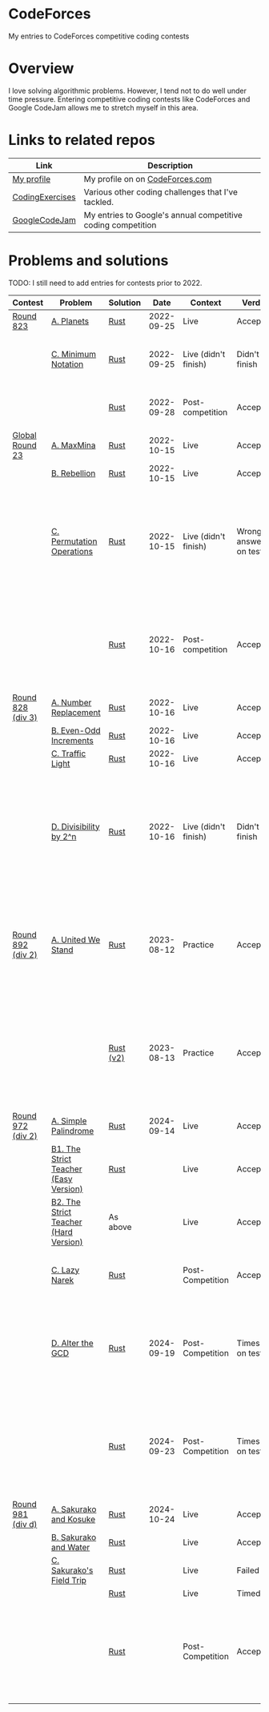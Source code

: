 # CodeForces
My entries to CodeForces competitive coding contests

# Overview

I love solving algorithmic problems. However, I tend not to do well under time pressure. Entering competitive coding contests like CodeForces and Google CodeJam allows me to stretch myself in this area.

# Links to related repos

| Link                                                                 | Description                                                  |
|----------------------------------------------------------------------|--------------------------------------------------------------|
| [My profile](https://codeforces.com/profile/Andrew.Tweddle)          | My profile on on [CodeForces.com](https://codeforces.com)    |
| [CodingExercises](https://github.com/AndrewTweddle/CodingExercises/) | Various other coding challenges that I've tackled.           |
| [GoogleCodeJam](https://github.com/AndrewTweddle/GoogleCodeJam/)     | My entries to Google's annual competitive coding competition |

# Problems and solutions

TODO: I still need to add entries for contests prior to 2022.

| Contest                                                  | Problem                                                                                 | Solution                                                                 | Date       | Context              | Verdict                 | Notes                                                                                                                       |
|----------------------------------------------------------|-----------------------------------------------------------------------------------------|--------------------------------------------------------------------------|------------|----------------------|-------------------------|-----------------------------------------------------------------------------------------------------------------------------|
| [Round 823](https://codeforces.com/contest/1730)         | [A. Planets](https://codeforces.com/contest/1730/problem/A)                             | [Rust](Live/round_823/src/bin/a_planets.rs)                              | 2022-09-25 | Live                 | Accepted                |                                                                                                                             |
|                                                          | [C. Minimum Notation](https://codeforces.com/contest/1730/problem/C)                    | [Rust](Live/round_823/src/bin/c_minimum_notation.rs)                     | 2022-09-25 | Live (didn't finish) | Didn't finish           | Finished post-competition, but times out.                                                                                   |
|                                                          |                                                                                         | [Rust](Live/round_823/src/bin/c_minimum_notation_fast.rs)                | 2022-09-28 | Post-competition     | Accepted                | A *much* simpler and faster approach.                                                                                       |
| [Global Round 23](https://codeforces.com/contest/1746)   | [A. MaxMina](https://codeforces.com/contest/1746/problem/A)                             | [Rust](Live/global_round_23/src/bin/a_maxmina.rs)                        | 2022-10-15 | Live                 | Accepted                |                                                                                                                             |
|                                                          | [B. Rebellion](https://codeforces.com/contest/1746/problem/B)                           | [Rust](Live/global_round_23/src/bin/b_rebellion.rs)                      | 2022-10-15 | Live                 | Accepted                |                                                                                                                             |
|                                                          | [C. Permutation Operations](https://codeforces.com/contest/1746/problem/C)              | [Rust](Live/global_round_23/src/bin/c_permutation_operations.rs)         | 2022-10-15 | Live (didn't finish) | Wrong answer on test 47 | Finished this 15 minutes after the end of the contest. But it fails on the following input anyway: "10 3 2 1 9 8 7 6 5 4".  | 
|                                                          |                                                                                         | [Rust](Live/global_round_23/src/bin/c_permutation_operations_simple.rs)  | 2022-10-16 | Post-competition     | Accepted.               | A much simpler and more elegant solution (that came to me in bed, shortly before falling asleep!)                           | 
| [Round 828 (div 3)](https://codeforces.com/contest/1744) | [A. Number Replacement](https://codeforces.com/contest/1744/problem/A)                  | [Rust](Live/round_828/src/bin/a_number_replacement.rs)                   | 2022-10-16 | Live                 | Accepted                |                                                                                                                             |
|                                                          | [B. Even-Odd Increments](https://codeforces.com/contest/1744/problem/B)                 | [Rust](Live/round_828/src/bin/b_even_odd_increments.rs)                  | 2022-10-16 | Live                 | Accepted                |                                                                                                                             |
|                                                          | [C. Traffic Light](https://codeforces.com/contest/1744/problem/C)                       | [Rust](Live/round_828/src/bin/c_traffic_light.rs)                        | 2022-10-16 | Live                 | Accepted                |                                                                                                                             |
|                                                          | [D. Divisibility by 2^n](https://codeforces.com/contest/1744/problem/D)                 | [Rust](Live/round_828/src/bin/d_divisibility_by_2_pow_n.rs)              | 2022-10-16 | Live (didn't finish) | Didn't finish           | Completed successfully post-competition. (Took a few attempts due to usize underflow bugs... watch out for this in future!) |
| [Round 892 (div 2)](https://codeforces.com/contest/1859) | [A. United We Stand](https://codeforces.com/contest/1859/problem/A)                     | [Rust](Practice/round_892/src/bin/a_united_we_stand.rs)                  | 2023-08-12 | Practice             | Accepted                | Spent some time making it work with unit tests or via stdin/stdout. Partition the set by the median of the a's.             |
|                                                          |                                                                                         | [Rust (v2)](Practice/round_892/src/bin/a_united_we_stand_v2.rs)          | 2023-08-13 | Practice             | Accepted                | Cleaner and simpler solution. Find the first 2 numbers that differ. Partition the set by whether <= the min of the 2.       |
| [Round 972 (div 2)](https://codeforces.com/contest/2005) | [A. Simple Palindrome](https://codeforces.com/contest/2005/problem/A)                   | [Rust](Live/round_972/src/bin/a_simple_palindrome.rs)                    | 2024-09-14 | Live                 | Accepted                |                                                                                                                             |
|                                                          | [B1. The Strict Teacher (Easy Version)](https://codeforces.com/contest/2005/problem/B1) | [Rust](Live/round_972/src/bin/b_the_strict_teacher.rs)                   |            | Live                 | Accepted                |                                                                                                                             |
|                                                          | [B2. The Strict Teacher (Hard Version)](https://codeforces.com/contest/2005/problem/B2) | As above                                                                 |            | Live                 | Accepted                | Did a single solution for B1 and B2.                                                                                        |
|                                                          | [C. Lazy Narek](https://codeforces.com/contest/2005/problem/C)                          | [Rust](PostCompetition/round_972/src/bin/c_lazy_narek.rs)                |            | Post-Competition     | Accepted                | Duration: 1h23 (15 minutes during competition).                                                                             |
|                                                          | [D. Alter the GCD](https://codeforces.com/contest/2005/problem/D)                       | [Rust](PostCompetition/round_972/src/bin/d_alter_the_gcd.rs)             | 2024-09-19 | Post-Competition     | Times out on test 3     | Nice data structure (aggregate pairs in a binary lookup cache), but not fast enough.                                        |
|                                                          |                                                                                         | [Rust](PostCompetition/round_972/src/bin/d_alter_the_gcd_brute_force.rs) | 2024-09-23 | Post-Competition     | Times out on test 3     | Brute force the middle GCD's instead of using the lookup, in case that's fast enough. But it's still too slow!              |
| [Round 981 (div d)](https://codeforces.com/contest/2033) | [A. Sakurako and Kosuke](https://codeforces.com/contest/2033/problem/A)                 | [Rust](Live/round_981/src/bin/a_sakurako_and_kosuke.rs)                  | 2024-10-24 | Live                 | Accepted                |                                                                                                                             |
|                                                          | [B. Sakurako and Water](https://codeforces.com/contest/2033/problem/B)                  | [Rust](Live/round_981/src/bin/b_sakurako_and_water.rs)                   |            | Live                 | Accepted                |                                                                                                                             |
|                                                          | [C. Sakurako's Field Trip](https://codeforces.com/contest/2033/problem/C)               | [Rust](Live/round_981/src/bin/c_sakurakos_field_trip_failed_attempt.rs)  |            | Live                 | Failed                  |                                                                                                                             |
|                                                          |                                                                                         | [Rust](Live/round_981/src/bin/c_sakurakos_field_trip_too_slow.rs)        |            | Live                 | Timed out               |                                                                                                                             |
|                                                          |                                                                                         | [Rust](PostCompetition/round_981/src/bin/c_sakurakos_field_trip.rs)      |            | Post-Competition     | Accepted                | I missed the obvious way of doing memoization during the contest. It was easy to add afterwards though.                     |
